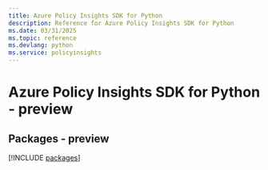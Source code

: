 ```yaml
---
title: Azure Policy Insights SDK for Python
description: Reference for Azure Policy Insights SDK for Python
ms.date: 03/31/2025
ms.topic: reference
ms.devlang: python
ms.service: policyinsights
---
```

# Azure Policy Insights SDK for Python - preview
## Packages - preview
[!INCLUDE [packages](policy-insights-index.md)]